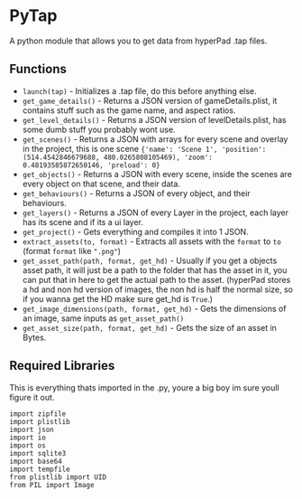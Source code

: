 # PyTap
A python module that allows you to get data from hyperPad .tap files.

## Functions
- `launch(tap)` - Initializes a .tap file, do this before anything else.  
- `get_game_details()` - Returns a JSON version of gameDetails.plist, it contains stuff such as the game name, and aspect ratios.  
- `get_level_details()` - Returns a JSON version of levelDetails.plist, has some dumb stuff you probably wont use.  
- `get_scenes()` - Returns a JSON with arrays for every scene and overlay in the project, this is one scene `{'name': 'Scene 1', 'position': (514.4542846679688, 480.0265808105469), 'zoom': 0.48193585872650146, 'preload': 0}`  
- `get_objects()` - Returns a JSON with every scene, inside the scenes are every object on that scene, and their data.  
- `get_behaviours()` - Returns a JSON of every object, and their behaviours.  
- `get_layers()` - Returns a JSON of every Layer in the project, each layer has its scene and if its a ui layer.  
- `get_project()` - Gets everything and compiles it into 1 JSON.  
- `extract_assets(to, format)` - Extracts all assets with the `format` to `to` (format `format` like `".png"`)  
- `get_asset_path(path, format, get_hd)` - Usually if you get a objects asset path, it will just be a path to the folder that has the asset in it, you can put that in here to get the actual path to the asset. (hyperPad stores a hd and non hd version of images, the non hd is half the normal size, so if you wanna get the HD make sure get_hd is `True`.)  
- `get_image_dimensions(path, format, get_hd)` - Gets the dimensions of an image, same inputs as `get_asset_path()`  
- `get_asset_size(path, format, get_hd)` - Gets the size of an asset in Bytes.  

## Required Libraries
This is everything thats imported in the .py, youre a big boy im sure youll figure it out.  
```
import zipfile
import plistlib
import json
import io
import os
import sqlite3
import base64
import tempfile
from plistlib import UID
from PIL import Image
```
